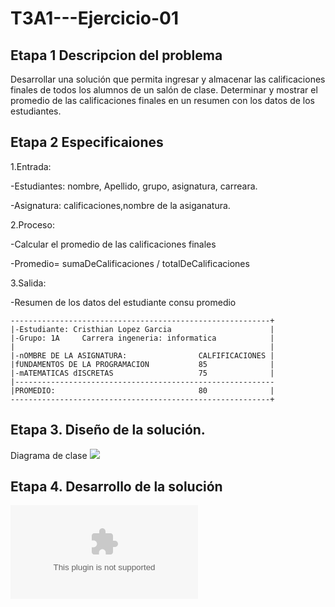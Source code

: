 # T3A1---Ejercicio-01

## Etapa 1 Descripcion del problema 
Desarrollar una solución que permita ingresar y almacenar las calificaciones finales de todos los alumnos de un salón de clase. Determinar y mostrar el promedio de las calificaciones finales en un resumen con los datos de los estudiantes.

## Etapa 2 Especificaiones

 1.Entrada:
 
 -Estudiantes: nombre, Apellido, grupo, asignatura, carreara.
 
 -Asignatura: calificaciones,nombre de la asiganatura.
 
 2.Proceso:
 
-Calcular el promedio de las calificaciones finales

-Promedio= sumaDeCalificaciones / totalDeCalificaciones

 3.Salida: 
 
-Resumen de los datos del estudiante consu promedio
~~~
----------------------------------------------------------+
|-Estudiante: Cristhian Lopez Garcia                      |
|-Grupo: 1A     Carrera ingeneria: informatica            |
|                                                         |
|-nOMBRE DE LA ASIGNATURA:                CALFIFICACIONES |
|fUNDAMENTOS DE LA PROGRAMACION           85              |
|-mATEMATICAS dISCRETAS                   75              |
|----------------------------------------------------------
|PROMEDIO:                                80              |  
----------------------------------------------------------+
~~~

## Etapa 3. Diseño de la solución.

Diagrama de clase
![](https://github.com/xXkiritsuguXx/T3A1---Ejercicio-01/blob/main/TEA1.png)

## Etapa 4. Desarrollo de la solución
![](https://github.com/xXkiritsuguXx/T3A1---Ejercicio-01/blob/main/T3A1.zip)
